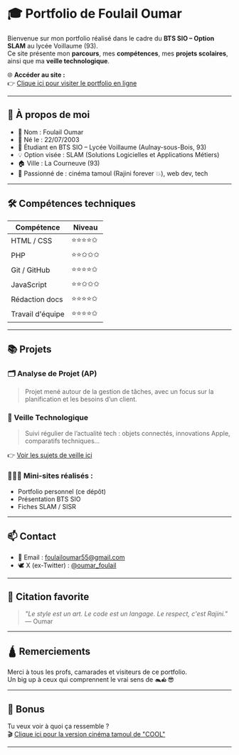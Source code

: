 # 🎓 Portfolio de Foulail Oumar

Bienvenue sur mon portfolio réalisé dans le cadre du **BTS SIO – Option SLAM** au lycée Voillaume (93).  
Ce site présente mon **parcours**, mes **compétences**, mes **projets scolaires**, ainsi que ma **veille technologique**.

🌐 **Accéder au site :**  
👉 [Clique ici pour visiter le portfolio en ligne](https://foulailoumar93.github.io/Portfolio-Version-1/)

---

## 👤 À propos de moi

- 📛 Nom : Foulail Oumar  
- 📆 Né le : 22/07/2003  
- 🏫 Étudiant en BTS SIO – Lycée Voillaume (Aulnay-sous-Bois, 93)  
- 💡 Option visée : SLAM (Solutions Logicielles et Applications Métiers)  
- 🏠 Ville : La Courneuve (93)  
- 🎥 Passionné de : cinéma tamoul (Rajini forever 💥), web dev, tech

---

## 🛠️ Compétences techniques

| Compétence     | Niveau       |
|----------------|--------------|
| HTML / CSS     | ⭐⭐⭐⭐✩       |
| PHP            | ⭐⭐✩✩✩       |
| Git / GitHub   | ⭐⭐⭐⭐✩       |
| JavaScript     | ⭐⭐✩✩✩       |
| Rédaction docs | ⭐⭐⭐⭐✩       |
| Travail d'équipe | ⭐⭐⭐⭐✩     |

---

## 📚 Projets

### 🗂️ Analyse de Projet (AP)
> Projet mené autour de la gestion de tâches, avec un focus sur la planification et les besoins d’un client.

### 🔎 Veille Technologique
> Suivi régulier de l’actualité tech : objets connectés, innovations Apple, comparatifs techniques...

👉 [Voir les sujets de veille ici](https://iphoneaddict.fr)

### 🧑🏾‍💻 Mini-sites réalisés :
- Portfolio personnel (ce dépôt)
- Présentation BTS SIO
- Fiches SLAM / SISR

---

## 📫 Contact

- 📧 Email : [foulailoumar55@gmail.com](mailto:foulailoumar55@gmail.com)
- 🕊️ X (ex-Twitter) : [@oumar_foulail](https://x.com/oumar_foulail)

---

## 🧠 Citation favorite

> *"Le style est un art. Le code est un langage. Le respect, c'est Rajini."*  
> — Oumar

---

## 🛕 Remerciements

Merci à tous les profs, camarades et visiteurs de ce portfolio.  
Un big up à ceux qui comprennent le vrai sens de **கூல்** 😎

---

## 📸 Bonus

Tu veux voir à quoi ça ressemble ?  
🎬 [Clique ici pour la version cinéma tamoul de "COOL"](https://foulailoumar93.github.io/Portfolio-Version-1/assets/banner-cool-tamil.png)

---

